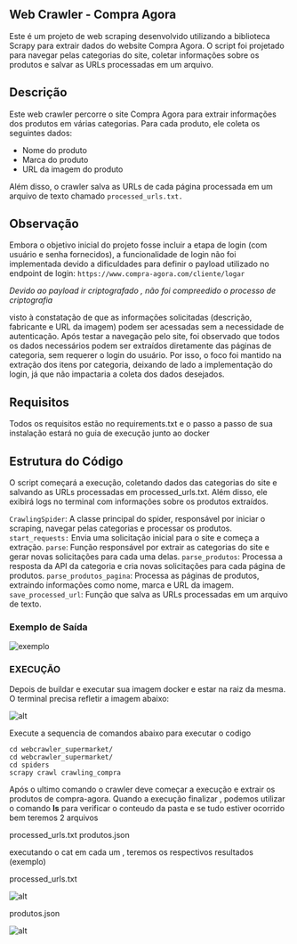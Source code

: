 

## **Web Crawler - Compra Agora**

Este é um projeto de web scraping desenvolvido utilizando a biblioteca Scrapy para extrair dados do website Compra Agora. O script foi projetado para navegar pelas categorias do site, coletar informações sobre os produtos e salvar as URLs processadas em um arquivo.

## Descrição

Este web crawler percorre o site Compra Agora para extrair informações dos produtos em várias categorias. Para cada produto, ele coleta os seguintes dados:

 - Nome do produto 
 - Marca do produto 
 - URL da imagem do produto

Além disso, o crawler salva as URLs de cada página processada em um arquivo de texto chamado `processed_urls.txt.`

## Observação

Embora o objetivo inicial do projeto fosse incluir a etapa de login (com usuário e senha fornecidos), a funcionalidade de login não foi implementada devido a dificuldades para definir o payload utilizado no endpoint de login: `https://www.compra-agora.com/cliente/logar`

*Devido ao payload ir criptografado , não foi compreedido o processo de criptografia*

visto  à constatação de que as informações solicitadas (descrição, fabricante e URL da imagem) podem ser acessadas sem a necessidade de autenticação. Após testar a navegação pelo site, foi observado que todos os dados necessários podem ser extraídos diretamente das páginas de categoria, sem requerer o login do usuário. Por isso, o foco foi mantido na extração dos itens por categoria, deixando de lado a implementação do login, já que não impactaria a coleta dos dados desejados.

## Requisitos

Todos os requisitos estão no requirements.txt e o passo a passo de sua instalação estará no guia de execução junto ao docker

## Estrutura do Código

O script começará a execução, coletando dados das categorias do site e salvando as URLs processadas em processed_urls.txt. Além disso, ele exibirá logs no terminal com informações sobre os produtos extraídos.

`CrawlingSpider`: A classe principal do spider, responsável por iniciar o scraping, navegar pelas categorias e processar os produtos.
`start_requests:` Envia uma solicitação inicial para o site e começa a extração.
`parse`: Função responsável por extrair as categorias do site e gerar novas solicitações para cada uma delas.
`parse_produtos`: Processa a resposta da API da categoria e cria novas solicitações para cada página de produtos.
`parse_produtos_pagina`: Processa as páginas de produtos, extraindo informações como nome, marca e URL da imagem.
`save_processed_url`: Função que salva as URLs processadas em um arquivo de texto.


### Exemplo de Saída

![exemplo](https://i.imgur.com/O6vnwVF.png)

### EXECUÇÃO 

Depois de buildar e executar sua imagem docker e estar na raiz da mesma. O terminal precisa refletir a imagem abaixo:

![alt](https://i.imgur.com/9LjycDB.png)

Execute a sequencia de comandos abaixo para executar o codigo

    cd webcrawler_supermarket/
    cd webcrawler_supermarket/
    cd spiders
    scrapy crawl crawling_compra

Após o ultimo comando o crawler deve começar a execução e extrair os produtos de compra-agora.
Quando a execução finalizar , podemos utilizar o comando **ls** para verificar o conteudo da pasta e se tudo estiver ocorrido bem teremos 2 arquivos 

processed_urls.txt 
produtos.json

executando o cat em cada um , teremos os respectivos resultados (exemplo)

processed_urls.txt

![alt](https://i.imgur.com/1dYlxeQ.png)


produtos.json

![alt](https://i.imgur.com/jPewuzM.png)


